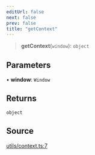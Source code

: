 ```yaml
---
editUrl: false
next: false
prev: false
title: "getContext"
---
```


> **getContext**(`window`): `object`

## Parameters

• **window**: `Window`

## Returns

`object`

## Source

[utils/context.ts:7](https://github.com/shipshapecode/shepherd/blob/78f473198277a0f7ac6fea873f10441dcf8b3944/shepherd.js/src/utils/context.ts#L7)

